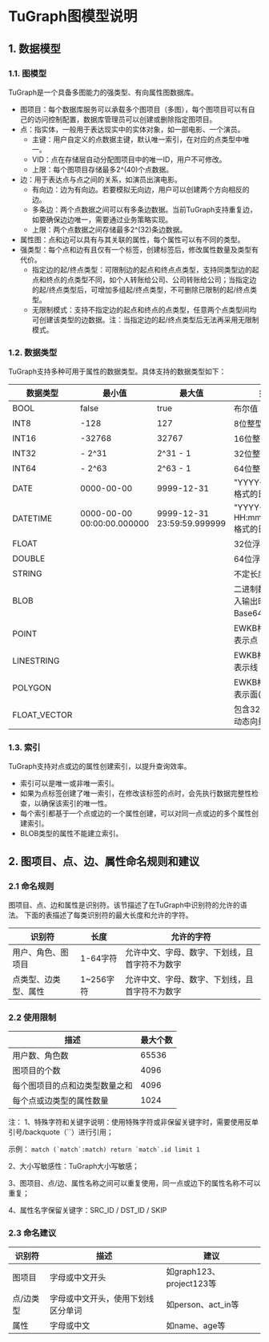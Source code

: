 # TuGraph图模型说明
## 1. 数据模型

### 1.1. 图模型

TuGraph是一个具备多图能力的强类型、有向属性图数据库。

- 图项目：每个数据库服务可以承载多个图项目（多图），每个图项目可以有自己的访问控制配置，数据库管理员可以创建或删除指定图项目。
- 点：指实体，一般用于表达现实中的实体对象，如一部电影、一个演员。
    - 主键：用户自定义的点数据主键，默认唯一索引，在对应的点类型中唯一。
    - VID：点在存储层自动分配图项目中的唯一ID，用户不可修改。
    - 上限：每个图项目存储最多2^(40)个点数据。
- 边：用于表达点与点之间的关系，如演员出演电影。
    - 有向边：边为有向边。若要模拟无向边，用户可以创建两个方向相反的边。
    - 多条边：两个点数据之间可以有多条边数据。当前TuGraph支持重复边，如要确保边边唯一，需要通过业务策略实现。
    - 上限：两个点数据之间存储最多2^(32)条边数据。
- 属性图：点和边可以具有与其关联的属性，每个属性可以有不同的类型。
- 强类型：每个点和边有且仅有一个标签，创建标签后，修改属性数量及类型有代价。
    - 指定边的起/终点类型：可限制边的起点和终点点类型，支持同类型边的起点和终点的点类型不同，如个人转账给公司、公司转账给公司；当指定边的起/终点类型后，可增加多组起/终点类型，不可删除已限制的起/终点类型。
    - 无限制模式：支持不指定边的起点和终点的点类型，任意两个点类型间均可创建该类型的边数据。注：当指定边的起/终点类型后无法再采用无限制模式。

### 1.2. 数据类型

TuGraph支持多种可用于属性的数据类型。具体支持的数据类型如下：

| **数据类型** | **最小值**          | **最大值**          | **描述**                            |
| ------------ | ------------------- | ------------------- | ----------------------------------- |
| BOOL         | false               | true                | 布尔值                              |
| INT8         | -128                | 127                 | 8位整型                          |
| INT16        | -32768              | 32767               | 16位整型                         |
| INT32        | - 2^31              | 2^31 - 1            | 32位整型                         |
| INT64        | - 2^63              | 2^63 - 1            | 64位整型                         |
| DATE         | 0000-00-00          | 9999-12-31          | "YYYY-MM-DD" 格式的日期             |
| DATETIME     | 0000-00-00 00:00:00.000000 | 9999-12-31 23:59:59.999999 | "YYYY-MM-DD HH:mm:ss[.ffffff]" 格式的日期时间 |
| FLOAT        |                     |                     | 32位浮点数                       |
| DOUBLE       |                     |                     | 64位浮点数                       |
| STRING       |                     |                     | 不定长度的字符串                    |
| BLOB         |                     |                     | 二进制数据（在输入输出时使用Base64编码） |
| POINT        |                     |                     | EWKB格式数据，表示点              |
| LINESTRING   |                     |                     | EWKB格式数据，表示线              |
| POLYGON      |                     |                     | EWKB格式数据，表示面(多边形)       |
| FLOAT_VECTOR |                     |                     | 包含32位浮点数的动态向量               |

### 1.3. 索引

TuGraph支持对点或边的属性创建索引，以提升查询效率。
- 索引可以是唯一或非唯一索引。
- 如果为点标签创建了唯一索引，在修改该标签的点时，会先执行数据完整性检查，以确保该索引的唯一性。
- 每个索引都基于一个点或边的一个属性创建，可以对同一点或边的多个属性创建索引。
- BLOB类型的属性不能建立索引。

## 2. 图项目、点、边、属性命名规则和建议

### 2.1 命名规则
图项目、点、边和属性是识别符。该节描述了在TuGraph中识别符的允许的语法。
下面的表描述了每类识别符的最大长度和允许的字符。

|**识别符** |**长度** |**允许的字符**|
|---------  |---------  |---------  |
|用户、角色、图项目	|1-64字符	|允许中文、字母、数字、下划线，且首字符不为数字|
|点类型、边类型、属性	|1~256字符	|允许中文、字母、数字、下划线，且首字符不为数字|

### 2.2 使用限制

|**描述**|	**最大个数**|
|-------- |--------- |
|用户数、角色数	|65536|
|图项目的个数	|4096|
|每个图项目的点和边类型数量之和	|4096|
|每个点或边类型的属性数量	|1024|

注：
1、特殊字符和关键字说明：使用特殊字符或非保留关键字时，需要使用反单引号/backquote（``）进行引用；

示例： ```match (`match`:match) return `match`.id limit 1```

2、大小写敏感性：TuGraph大小写敏感；

3、图项目、点/边、属性名称之间可以重复使用，同一点或边下的属性名称不可以重复；

4、属性名字保留关键字：SRC_ID / DST_ID / SKIP


### 2.3 命名建议
|**识别符**|**描述**|**建议**|
|-------|-------|--------|
|图项目	|字母或中文开头	|如graph123、project123等|
|点/边类型	|字母或中文开头，使用下划线区分单词	|如person、act_in等|
|属性	|字母或中文	|如name、age等|